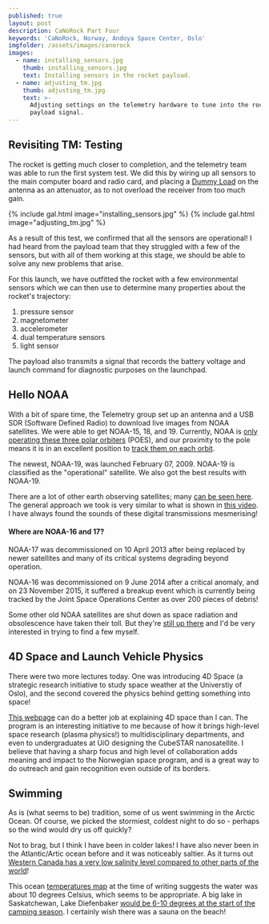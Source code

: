 ```yaml
---
published: true
layout: post
description: CaNoRock Part Four
keywords: 'CaNoRock, Norway, Andoya Space Center, Oslo'
imgfolder: /assets/images/canorock
images:
  - name: installing_sensors.jpg
    thumb: installing_sensors.jpg
    text: Installing sensors in the rocket payload.
  - name: adjusting_tm.jpg
    thumb: adjusting_tm.jpg
    text: >-
      Adjusting settings on the telemetry hardware to tune into the rocket
      payload signal.
---
```

## Revisiting TM: Testing
The rocket is getting much closer to completion, and the telemetry team was able to run the first system test. We did this by wiring up all sensors to the main computer board and radio card, and placing a [Dummy Load](https://en.wikipedia.org/wiki/Dummy_load) on the antenna as an attenuator, as to not overload the receiver from too much gain.

{% include gal.html image="installing_sensors.jpg" %}
{% include gal.html image="adjusting_tm.jpg" %}

As a result of this test, we confirmed that all the sensors are operational! I had heard from the payload team that they struggled with a few of the sensors, but with all of them working at this stage, we should be able to solve any new problems that arise.

For this launch, we have outfitted the rocket with a few environmental sensors which we can then use to determine many properties about the rocket's trajectory:

1. pressure sensor
2. magnetometer
3. accelerometer
4. dual temperature sensors
5. light sensor

The payload also transmits a signal that records the battery voltage and launch command for diagnostic purposes on the launchpad.

## Hello NOAA
With a bit of spare time, the Telemetry group set up an antenna and a USB SDR (Software Defined Radio) to download live images from NOAA satellites. We were able to get NOAA-15, 18, and 19. Currently, NOAA is [only operating these three polar orbiters](http://www.ospo.noaa.gov/Operations/POES/status.html) (POES), and our proximity to the pole means it is in an excellent position to [track them on each orbit](https://www.youtube.com/watch?v=y_jM_BxQGvE).

The newest, NOAA-19, was launched February 07, 2009. NOAA-19 is classified as the "operational" satellite. We also got the best results with NOAA-19.

There are a lot of other earth observing satellites; many [can be seen here](http://www.ospo.noaa.gov/Operations/). The general approach we took is very similar to what is shown in [this video](https://www.youtube.com/watch?v=zWEiOI33emY). I have always found the sounds of these digital transmissions mesmerising!

#### Where are NOAA-16 and 17?
NOAA-17 was decommissioned on 10 April 2013 after being replaced by newer satellites and many of its critical systems degrading beyond operation.

NOAA-16 was decommissioned on 9 June 2014 after a critical anomaly, and on 23 November 2015, it suffered a breakup event which is currently being tracked by the Joint Space Operations Center as over 200 pieces of debris!

Some other old NOAA satellites are shut down as space radiation and obsolescence have taken their toll. But they're [still up there](https://www.youtube.com/watch?v=JvkSS-a5mqM) and I'd be very interested in trying to find a few myself.

## 4D Space and Launch Vehicle Physics
There were two more lectures today. One was introducing 4D Space (a strategic research initiative to study space weather at the Universtiy of Oslo), and the second covered the physics behind getting something into space!

[This webpage](http://www.mn.uio.no/fysikk/english/research/projects/4dspace/) can do a better job at explaining 4D space than I can. The program is an interesting initiative to me because of how it brings high-level space research (plasma physics!) to multidisciplinary departments, and even to undergraduates at UiO designing the CubeSTAR nanosatellite. I believe that having a sharp focus and high level of collaboration adds meaning and impact to the Norwegian space program, and is a great way to do outreach and gain recognition even outside of its borders.

## Swimming
As is (what seems to be) tradition, some of us went swimming in the Arctic Ocean. Of course, we picked the stormiest, coldest night to do so - perhaps so the wind would dry us off quickly?

Not to brag, but I think I have been in colder lakes! I have also never been in the Atlantic/Artic ocean before and it was noticeably saltier. As it turns out [Western Canada has a very low salinity level compared to other parts of the world](https://www.nasa.gov/sites/default/files/images/591162main_pia14786-43_full.jpg)!

This ocean [temperatures map](http://www.ospo.noaa.gov/data/sst/contour/global.c.gif) at the time of writing suggests the water was about 10 degrees Celsius, which seems to be appropriate. A big lake in Saskatchewan, Lake Diefenbaker [would be 6-10 degrees at the start of the camping season](http://wldb.ilec.or.jp/data/databook_html/nam/nam-58.html). I certainly wish there was a sauna on the beach!
